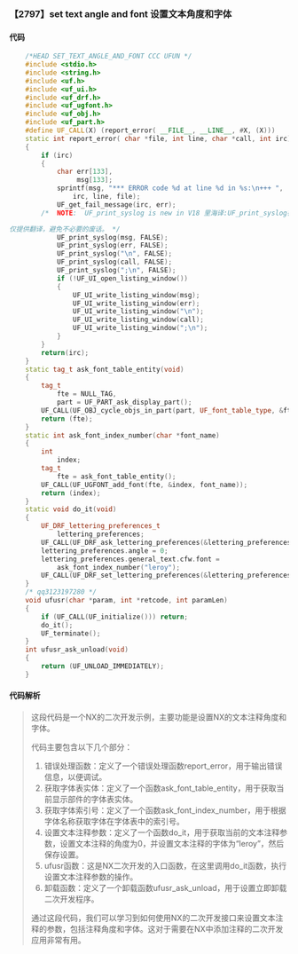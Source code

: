 ### 【2797】set text angle and font 设置文本角度和字体

#### 代码

```cpp
    /*HEAD SET_TEXT_ANGLE_AND_FONT CCC UFUN */  
    #include <stdio.h>  
    #include <string.h>  
    #include <uf.h>  
    #include <uf_ui.h>  
    #include <uf_drf.h>  
    #include <uf_ugfont.h>  
    #include <uf_obj.h>  
    #include <uf_part.h>  
    #define UF_CALL(X) (report_error( __FILE__, __LINE__, #X, (X)))  
    static int report_error( char *file, int line, char *call, int irc)  
    {  
        if (irc)  
        {  
            char err[133],  
                 msg[133];  
            sprintf(msg, "*** ERROR code %d at line %d in %s:\n+++ ",  
                irc, line, file);  
            UF_get_fail_message(irc, err);  
        /*  NOTE:  UF_print_syslog is new in V18 里海译:UF_print_syslog在V18中新增。

仅提供翻译，避免不必要的废话。 */  
            UF_print_syslog(msg, FALSE);  
            UF_print_syslog(err, FALSE);  
            UF_print_syslog("\n", FALSE);  
            UF_print_syslog(call, FALSE);  
            UF_print_syslog(";\n", FALSE);  
            if (!UF_UI_open_listing_window())  
            {  
                UF_UI_write_listing_window(msg);  
                UF_UI_write_listing_window(err);  
                UF_UI_write_listing_window("\n");  
                UF_UI_write_listing_window(call);  
                UF_UI_write_listing_window(";\n");  
            }  
        }  
        return(irc);  
    }  
    static tag_t ask_font_table_entity(void)  
    {  
        tag_t  
            fte = NULL_TAG,  
            part = UF_PART_ask_display_part();  
        UF_CALL(UF_OBJ_cycle_objs_in_part(part, UF_font_table_type, &fte));  
        return (fte);  
    }  
    static int ask_font_index_number(char *font_name)  
    {  
        int  
            index;  
        tag_t  
            fte = ask_font_table_entity();  
        UF_CALL(UF_UGFONT_add_font(fte, &index, font_name));  
        return (index);  
    }  
    static void do_it(void)  
    {  
        UF_DRF_lettering_preferences_t  
            lettering_preferences;  
        UF_CALL(UF_DRF_ask_lettering_preferences(&lettering_preferences));  
        lettering_preferences.angle = 0;  
        lettering_preferences.general_text.cfw.font =  
            ask_font_index_number("leroy");  
        UF_CALL(UF_DRF_set_lettering_preferences(&lettering_preferences));  
    }  
    /* qq3123197280 */  
    void ufusr(char *param, int *retcode, int paramLen)  
    {  
        if (UF_CALL(UF_initialize())) return;  
        do_it();  
        UF_terminate();  
    }  
    int ufusr_ask_unload(void)  
    {  
        return (UF_UNLOAD_IMMEDIATELY);  
    }

```

#### 代码解析

> 这段代码是一个NX的二次开发示例，主要功能是设置NX的文本注释角度和字体。
>
> 代码主要包含以下几个部分：
>
> 1. 错误处理函数：定义了一个错误处理函数report_error，用于输出错误信息，以便调试。
> 2. 获取字体表实体：定义了一个函数ask_font_table_entity，用于获取当前显示部件的字体表实体。
> 3. 获取字体索引号：定义了一个函数ask_font_index_number，用于根据字体名称获取字体在字体表中的索引号。
> 4. 设置文本注释参数：定义了一个函数do_it，用于获取当前的文本注释参数，设置文本注释的角度为0，并设置文本注释的字体为“leroy”，然后保存设置。
> 5. ufusr函数：这是NX二次开发的入口函数，在这里调用do_it函数，执行设置文本注释参数的操作。
> 6. 卸载函数：定义了一个卸载函数ufusr_ask_unload，用于设置立即卸载二次开发程序。
>
> 通过这段代码，我们可以学习到如何使用NX的二次开发接口来设置文本注释的参数，包括注释角度和字体。这对于需要在NX中添加注释的二次开发应用非常有用。
>
